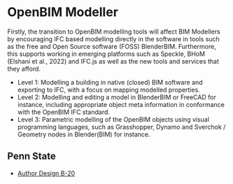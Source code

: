 # OpenBIM Modeller
Firstly, the transition to OpenBIM modelling tools will affect BIM Modellers by encouraging IFC based modelling directly in the software in tools such as the free and Open Source software (FOSS) BlenderBIM. Furthermore, this supports working in emerging platforms such as Speckle, BHoM (Elshani et al., 2022) and IFC.js as well as the new tools and services that they afford. 
* Level 1: Modelling a building in native (closed) BIM software and exporting to IFC, with a focus on mapping modelled properties.
* Level 2: Modelling and editing a model in BlenderBIM or FreeCAD for instance, including appropriate object meta information in conformance with the OpenBIM IFC standard.
* Level 3: Parametric modelling of the OpenBIM objects using visual programming languages, such as Grasshopper, Dynamo and Sverchok / Geometry nodes in Blender(BIM) for instance.


## Penn State

* [Author Design B-20](https://psu.pb.unizin.org/bimprojectexecutionplanning/back-matter/use-deisgn-authoring/)
